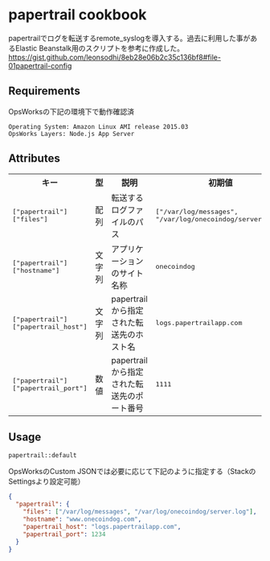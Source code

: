 papertrail cookbook
==============
papertrailでログを転送するremote_syslogを導入する。過去に利用した事があるElastic Beanstalk用のスクリプトを参考に作成した。
https://gist.github.com/leonsodhi/8eb28e06b2c35c136bf8#file-01papertrail-config

Requirements
------------

OpsWorksの下記の環境下で動作確認済

```
Operating System: Amazon Linux AMI release 2015.03
OpsWorks Layers: Node.js App Server
```

Attributes
----------

<table>
  <tr>
    <th>キー</th>
    <th>型</th>
    <th>説明</th>
    <th>初期値</th>
  </tr>
  <tr>
    <td><tt>["papertrail"]["files"]</tt></td>
    <td>配列</td>
    <td>転送するログファイルのパス</td>
    <td><tt>["/var/log/messages", "/var/log/onecoindog/server.log"]</tt></td>
  </tr>
  <tr>
    <td><tt>["papertrail"]["hostname"]</tt></td>
    <td>文字列</td>
    <td>アプリケーションのサイト名称</td>
    <td><tt>onecoindog</tt></td>
  </tr>
  <tr>
    <td><tt>["papertrail"]["papertrail_host"]</tt></td>
    <td>文字列</td>
    <td>papertrailから指定された転送先のホスト名</td>
    <td><tt>logs.papertrailapp.com</tt></td>
  </tr>
  <tr>
    <td><tt>["papertrail"]["papertrail_port"]</tt></td>
    <td>数値</td>
    <td>papertrailから指定された転送先のポート番号</td>
    <td><tt>1111</tt></td>
  </tr>
</table>

Usage
-----

```
papertrail::default
```

OpsWorksのCustom JSONでは必要に応じて下記のように指定する（StackのSettingsより設定可能）

```json
{
  "papertrail": {
    "files": ["/var/log/messages", "/var/log/onecoindog/server.log"],
    "hostname": "www.onecoindog.com",
    "papertrail_host": "logs.papertrailapp.com",
    "papertrail_port": 1234
  }
}
```
